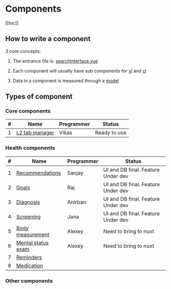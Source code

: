 # Components

[[toc]]

## How to write a component

3 core concepts:

1. The entrance file is: [searchInterface.vue](https://github.com/savantcare/ptfile/blob/master/ptclient/cts/spi/rem/search-interfaces.vue)

2. Each component will usually have sub components for [vl](https://github.com/savantcare/ptfile/tree/master/ptclient/cts/spi/rem/vl) and [cl](https://github.com/savantcare/ptfile/tree/master/ptclient/cts/spi/rem/cl)

3. Data in a component is measured through a [model](https://github.com/savantcare/ptfile/blob/master/ptclient/cts/spi/rem/db/vuex-orm/rem.js)

## Types of component

### Core components

| #   | Name                                      | Programmer | Status       |
| --- | ----------------------------------------- | ---------- | ------------ |
| 1   | [L2 tab manager](./core/cl-tabs-manager/) | Vikas      | Ready to use |

### Health components

| #   | Name                             | Programmer | Status                             |
| --- | -------------------------------- | ---------- | ---------------------------------- |
| 1   | [Recommendations](./spi/rec/)    | Sanjay     | UI and DB final. Feature Under dev |
| 2   | [Goals](./spi/goal/)             | Raj        | UI and DB final. Feature Under dev |
| 3   | [Diagnosis](./spi/dx/)           | Anirban    | UI and DB final. Feature Under dev |
| 4   | [Screening](./spi/scr/)          | Jana       | UI and DB final. Feature Under dev |
| 5   | [Body measurement](./spi/bm/)    | Alexey     | Need to bring to nuxt              |
| 6   | [Mental status exam](./spi/mse/) | Alexey     | Need to bring to nuxt              |
| 7   | [Reminders](./spi/rem/)          |            |                                    |
| 8   | [Medication](./spi/medications/) |            |                                    |

### Other components
